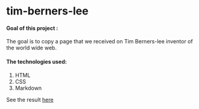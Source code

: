 # tim-berners-lee

#### Goal of this project :

The goal is to copy a page that we received on Tim Berners-lee inventor of the world wide web.

#### The technologies used:

1. HTML
2. CSS
3. Markdown

See the result [here](https://osimers1.github.io/tim-berners-lee/.)
